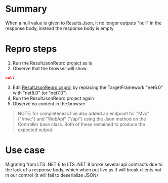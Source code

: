 ﻿# Summary

When a null value is given to Results.Json, it no longer outputs "null" in the response body, instead the response body is empty

# Repro steps

1. Run the ResultJsonRepro project as is
2. Observe that the browser will show

```json
null
```
3. Edit [ResultJsonRepro.csproj](.\ResultJsonRepro\ResultJsonRepro.csproj) by replacing the TargetFramework "net6.0" with "net8.0" (or "net7.0")
4. Run the ResultJsonRepro project again
5. Observe no content in the browser

> NOTE: for completeness I've also added an endpoint for "Mvc" ("/mvc") and "WebApi" ("/api") using the Json method on the Controller base class. Both of these remained to produce the expected output.

# Use case

Migrating from LTS .NET 6 to LTS .NET 8 broke several api contracts due to the lack of a response body, which when put live as if will break clients not in our control (it will fail to deserialize JSON)
